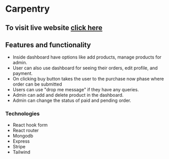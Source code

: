 # Carpentry

## To visit live website [click here](https://carpentry-92db5.web.app/)

## Features and functionality
- Inside dashboard have options like add products, manage products for admin.
- User can also use dashboard for seeing their orders, edit profile, and payment.
- On clicking buy button takes the user to the purchase now phase where order can be submitted
- Users can use "drop me message" if they have any queries.
- Admin can add and delete product in the dashboard.
- Admin can change the status of paid and pending order.

### Technologies 
- React hook form
- React router
- Mongodb
- Express
- Stripe 
- Tailwind 


